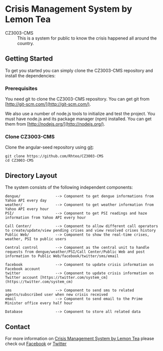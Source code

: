 # Crisis Management System by Lemon Tea
<dl>
    <dt>CZ3003-CMS</dt>
    <dd>This is a system for public to know the crisis happened all around the country.</dd>

## Getting Started

To get you started you can simply clone the CZ3003-CMS repository and install the dependencies:

### Prerequisites

You need git to clone the CZ3003-CMS repository. You can get git from
[http://git-scm.com/](http://git-scm.com/).

We also use a number of node.js tools to initialize and test the project. You must have node.js and
its package manager (npm) installed.  You can get them from [http://nodejs.org/](http://nodejs.org/).

### Clone CZ3003-CMS

Clone the angular-seed repository using [git][git]:

```
git clone https://github.com/Rhteo/CZ3003-CMS
cd CZ3003-CMS
```


## Directory Layout

The system consists of the following independent components:

```
dengue/                --> Component to get dengue informations from Yahoo API every day
weather/               --> Component to get weather information from Yahoo API every hour
PSI/                   --> Component to get PSI readings and haze information from Yahoo API every hour

Call Center/           --> Component to allow different call operators to create/update/view pending crises and view resolved crises history
Public Web/            --> Component to show the real-time crises, weather, PSI to public users

Central control        --> Component as the central unit to handle requests from dengue/weather/PSI/Call Center/Public Web and post information to Public Web/facebook/twitter/sms/email

facebook               --> Component to update crisis information on Facebook account 
twitter                --> Component to update crisis information on Twitter account [https://twitter.com/system_cm](https://twitter.com/system_cm)

sms                    --> Component to send sms to related agents/subscribed user when new crisis received
email                  --> Component to send email to the Prime Minister office every half hour

Database               --> Component to store all related data
```

## Contact

For more information on [Crisis Management System by Lemon Tea](https://github.com/Rhteo/CZ3003-CMS) please check out [Facebook](https://www.facebook.com/pages/Crisis-Management-System/823016391097525) or [Twitter](https://twitter.com/system_cm)

[git]: http://git-scm.com/
